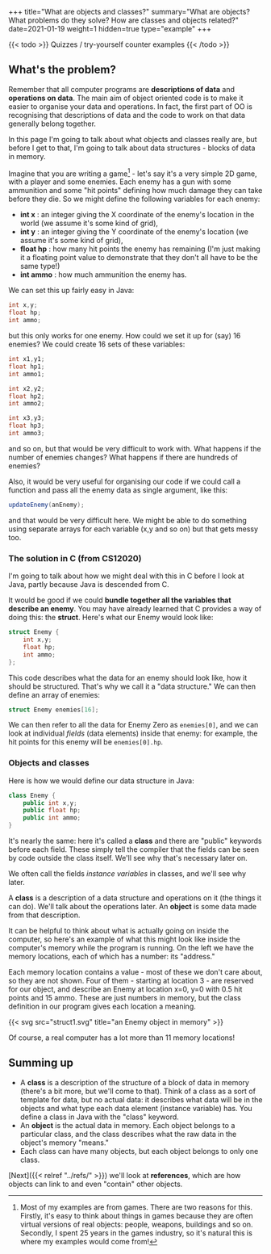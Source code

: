 +++
title="What are objects and classes?"
summary="What are objects? What problems do they solve? How are classes and objects related?"
date=2021-01-19
weight=1
hidden=true
type="example"
+++

{{< todo >}}
Quizzes / try-yourself counter examples
{{< /todo >}}
    
## What's the problem?
Remember that all computer programs are **descriptions of data** and
**operations on data**.
The main aim of object oriented
code is to make it easier to organise your data and operations.
In fact, the first part of OO is recognising that descriptions of data
and the code to work on that data generally belong together.

In this page I'm going to talk about what objects and classes really are, but
before I get to that, I'm going to talk about data structures - blocks of data
in memory. 

Imagine that you are writing a game[^1] - let's say it's a very
simple 2D game, with a player and some enemies. Each enemy has
a gun with some ammunition and some "hit points" defining how
much damage they can take before they die. So we might define
the following variables for each enemy:
* **int x** : an integer giving the X coordinate of the enemy's location in the world
(we assume it's some kind of grid),
* **int y** : an integer giving the Y coordinate of the enemy's location
(we assume it's some kind of grid),
* **float hp** : how many hit points the enemy has remaining (I'm just
making it a floating point value to demonstrate that they don't all
have to be the same type!)
* **int ammo** : how much ammunition the enemy has.

We can set this up fairly easy in Java:
```java
int x,y;
float hp;
int ammo;
```
but this only works for one enemy. How could we set it up for (say)
16 enemies? We could create 16 sets of these variables:
```java
int x1,y1;
float hp1;
int ammo1;

int x2,y2;
float hp2;
int ammo2;

int x3,y3;
float hp3;
int ammo3;
```
and so on, but that would be very difficult to work with. What happens if
the number of enemies changes? What happens if
there are hundreds of enemies? 

Also, it would be very useful for organising our code if we could
call a function and pass all the enemy data
as single argument, like this:
```java
updateEnemy(anEnemy);
```
and that would be very difficult here. We might be able to do something using separate arrays for
each variable (x,y and so on) but that gets messy too.

### The solution in C (from CS12020)
I'm going to talk about how we might deal with this in C before I
look at Java, partly because Java is descended from C.

It would be good if we could **bundle together all the variables that
describe an enemy**.
You may have already learned that C provides a way of doing this:
the **struct**. Here's what our Enemy would look like:
```c
struct Enemy {
    int x,y;
    float hp;
    int ammo;
};
```
This code describes what the data for an enemy should look like, how it should
be structured. That's why we call it a "data structure."
We can then define an array of enemies:
```c
struct Enemy enemies[16];
```
We can then refer to all the data for Enemy Zero as 
```enemies[0]```, and we can look at individual *fields* (data elements) inside that
enemy: for example, the hit points for this enemy will be
```enemies[0].hp```.

### Objects and classes
Here is how we would define our data structure in Java:
```java
class Enemy {
    public int x,y;
    public float hp;
    public int ammo;
}
```
It's nearly the same: here it's called a **class** and there are
"public" keywords before each field. These simply tell the compiler
that the fields
can be seen by code outside the class itself. We'll see why that's
necessary later on.

We often call the fields *instance variables* in classes, and we'll
see why later.

A **class** is a description of a data structure and operations on it (the things
it can do). We'll talk about the operations later. An **object** is some data
made from that description. 

It can be helpful to think about what is actually going on inside the
computer, so here's an example of what this might look like inside the
computer's memory while the program is running. On the left we have the memory
locations, each of which has a number: its "address." 

Each memory location contains
a value - most of these we don't care about, so they are not shown. Four of
them - starting at location 3 - are reserved for our object, and describe an
Enemy at location x=0, y=0 with 0.5 hit points and 15 ammo. These are just
numbers in memory, but the class definition in our program gives each
location a meaning.


{{< svg src="struct1.svg" title="an Enemy object in memory" >}}

Of course, a real computer has a lot more than 11 memory locations!

## Summing up
* A **class** is a description of the structure of a block of data in memory
(there's a bit more, but we'll come to that). Think of a class as a sort of template
for data, but no actual data: it describes what data will be in the
objects and what type each data element (instance variable) has.
You define a class in Java with the "class" keyword.
* An **object** is the actual data in memory. Each object belongs to
a particular class, and the class describes what the raw
data in the object's memory "means."
* Each class can have many objects, but each object belongs to only
one class.

[Next]({{< relref "../refs/" >}}) we'll look at **references**,
which are how objects can link to and even "contain" other objects.


[^1]: Most of my examples are from games. There are two reasons
for this. Firstly, it's easy to think about things in games
because they are often virtual versions of real objects: people,
weapons, buildings and so on. Secondly, I spent 25 years in the 
games industry, so it's natural this is where my examples would
come from!
